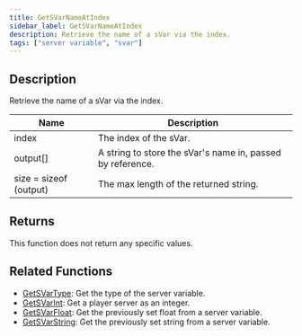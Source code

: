```yaml
---
title: GetSVarNameAtIndex
sidebar_label: GetSVarNameAtIndex
description: Retrieve the name of a sVar via the index.
tags: ["server variable", "svar"]
---
```


## Description

Retrieve the name of a sVar via the index.

| Name                   | Description                                                |
| ---------------------- | ---------------------------------------------------------- |
| index                  | The index of the sVar.                                     |
| output[]               | A string to store the sVar's name in, passed by reference. |
| size = sizeof (output) | The max length of the returned string.                     |

## Returns

This function does not return any specific values.

## Related Functions

- [GetSVarType](GetSVarType): Get the type of the server variable.
- [GetSVarInt](GetSVarInt): Get a player server as an integer.
- [GetSVarFloat](GetSVarFloat): Get the previously set float from a server variable.
- [GetSVarString](GetSVarString): Get the previously set string from a server variable.
